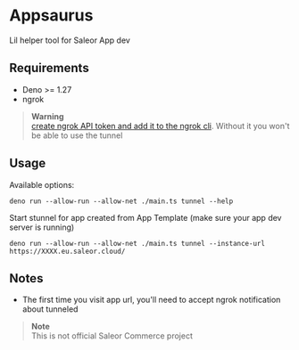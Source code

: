 # Appsaurus

Lil helper tool for Saleor App dev

## Requirements

- Deno >= 1.27
- ngrok

> **Warning**<br/>
> [create ngrok API token and add it to the ngrok cli](https://dashboard.ngrok.com/api).
> Without it you won't be able to use the tunnel

## Usage

Available options:

```
deno run --allow-run --allow-net ./main.ts tunnel --help
```

Start stunnel for app created from App Template (make sure your app dev server
is running)

```
deno run --allow-run --allow-net ./main.ts tunnel --instance-url https://XXXX.eu.saleor.cloud/
```

## Notes

- The first time you visit app url, you'll need to accept ngrok notification
  about tunneled

> **Note**<br/> This is not official Saleor Commerce project
